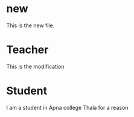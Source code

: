 # new
This is the new file.
# Teacher
This is the modification
# Student
I am a student in Apna college
Thala for a reason